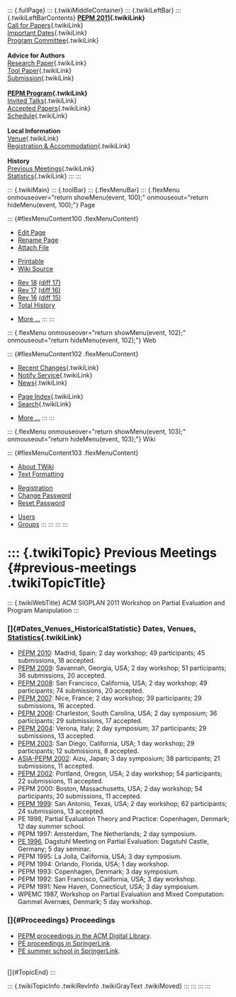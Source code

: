 ::: {.fullPage}
::: {.twikiMiddleContainer}
::: {.twikiLeftBar}
::: {.twikiLeftBarContents}
**[PEPM 2011](WebHome){.twikiLink}**\
[Call for Papers](CallForPapers){.twikiLink}\
[Important Dates](ImportantDates){.twikiLink}\
[Program Committee](ProgramCommittee){.twikiLink}\
\
**Advice for Authors**\
[Research Paper](ResearchPaperAdvice){.twikiLink}\
[Tool Paper](ToolPaperAdvice){.twikiLink}\
[Submission](PaperSubmission){.twikiLink}\
\
**[PEPM Program](Program){.twikiLink}**\
[Invited Talks](InvitedTalks){.twikiLink}\
[Accepted Papers](AcceptedPapers){.twikiLink}\
[Schedule](Program){.twikiLink}\
\
**Local Information**\
[Venue](WorkshopVenue){.twikiLink}\
[Registration & Accommodation](RegistrationAndAccomodation){.twikiLink}\
\
**History**\
[Previous Meetings](PreviousMeetings){.twikiLink}\
[Statistics](HistoricalStatistics){.twikiLink}
:::
:::

::: {.twikiMain}
::: {.toolBar}
::: {.flexMenuBar}
::: {.flexMenu onmouseover="return showMenu(event, 100);" onmouseout="return hideMenu(event, 100);"}
Page

::: {#flexMenuContent100 .flexMenuContent}
-   [Edit
    Page](http://www.program-transformation.org/edit/PEPM11/PreviousMeetings?t=1536827668)
-   [Rename
    Page](http://www.program-transformation.org/rename/PEPM11/PreviousMeetings)
-   [Attach
    File](http://www.program-transformation.org/attach/PEPM11/PreviousMeetings)

<!-- -->

-   [Printable](http://www.program-transformation.org/view/PEPM11/PreviousMeetings?skin=print.pattern)
-   [Wiki
    Source](http://www.program-transformation.org/view/PEPM11/PreviousMeetings?skin=text&raw=on&contenttype=text/plain)

<!-- -->

-   [Rev
    18](http://www.program-transformation.org/view/PEPM11/PreviousMeetings?rev=1.18)
    [(diff 17)](http://www.program-transformation.org/rdiff/PEPM11/PreviousMeetings?rev1=1.18&rev2=1.17)
-   [Rev
    17](http://www.program-transformation.org/view/PEPM11/PreviousMeetings?rev=1.17)
    [(diff 16)](http://www.program-transformation.org/rdiff/PEPM11/PreviousMeetings?rev1=1.17&rev2=1.16)
-   [Rev
    16](http://www.program-transformation.org/view/PEPM11/PreviousMeetings?rev=1.16)
    [(diff 15)](http://www.program-transformation.org/rdiff/PEPM11/PreviousMeetings?rev1=1.16&rev2=1.15)
-   [Total
    History](http://www.program-transformation.org/rdiff/PEPM11/PreviousMeetings)

<!-- -->

-   [More
    \...](http://www.program-transformation.org/oops/PEPM11/PreviousMeetings?template=oopsmore&param1=1.18&param2=1.18)
:::
:::

::: {.flexMenu onmouseover="return showMenu(event, 102);" onmouseout="return hideMenu(event, 102);"}
Web

::: {#flexMenuContent102 .flexMenuContent}
-   [Recent Changes](WebChanges){.twikiLink}
-   [Notify Service](WebNotify){.twikiLink}
-   [News](WebNews){.twikiLink}

<!-- -->

-   [Page Index](WebIndex){.twikiLink}
-   [Search](WebSearch){.twikiLink}

<!-- -->

-   [More
    \...](http://www.program-transformation.org/oops/PEPM11/PreviousMeetings?template=oopsmore&param1=1.18&param2=1.18)
:::
:::

::: {.flexMenu onmouseover="return showMenu(event, 103);" onmouseout="return hideMenu(event, 103);"}
Wiki

::: {#flexMenuContent103 .flexMenuContent}
-   [About
    TWiki](http://www.program-transformation.org/view/TWiki/WebHome)
-   [Text
    Formatting](http://www.program-transformation.org/view/TWiki/TextFormattingRules)

<!-- -->

-   [Registration](http://www.program-transformation.org/view/TWiki/TWikiRegistration)
-   [Change
    Password](http://www.program-transformation.org/view/TWiki/ChangePassword)
-   [Reset
    Password](http://www.program-transformation.org/view/TWiki/ResetPassword)

<!-- -->

-   [Users](http://www.program-transformation.org/view/Main/TWikiUsers)
-   [Groups](http://www.program-transformation.org/view/Main/TWikiGroups)
:::
:::
:::
:::

::: {.twikiTopic}
Previous Meetings {#previous-meetings .twikiTopicTitle}
=================

::: {.twikiWebTitle}
ACM SIGPLAN 2011 Workshop on Partial Evaluation and Program Manipulation
:::

### []{#Dates_Venues_HistoricalStatistic} Dates, Venues, [Statistics](HistoricalStatistics){.twikiLink}

-   [PEPM 2010](../PEPM10/index.html): Madrid, Spain; 2 day workshop; 49
    participants; 45 submissions, 18 accepted.
-   [PEPM 2009](http://clip.dia.fi.upm.es/Conferences/PEPM09/):
    Savannah, Georgia, USA; 2 day workshop; 51 participants; 36
    submissions, 20 accepted.
-   [PEPM 2008](http://www.program-transformation.org/PEPM08): San
    Francisco, California, USA; 2 day workshop; 49 participants; 74
    submissions, 20 accepted.
-   [PEPM 2007](http://www.program-transformation.org/PEPM07): Nice,
    France; 2 day workshop; 39 participants; 29 submissions, 16
    accepted.
-   [PEPM 2006](http://www.cis.ksu.edu/santos/pepm06/): Charleston,
    South Carolina, USA; 2 day symposium; 36 participants; 29
    submissions, 17 accepted.
-   [PEPM 2004](http://profs.sci.univr.it/~pepm04/): Verona, Italy; 2
    day symposium; 37 participants; 29 submissions, 13 accepted.
-   [PEPM 2003](http://www.ecs.soton.ac.uk/~mal/PEPM03/): San Diego,
    California, USA; 1 day workshop; 29 participants; 12 submissions, 8
    accepted.
-   [ASIA-PEPM
    2002](http://www.ipl.t.u-tokyo.ac.jp/FLOPS2002/CFP/index.html):
    Aizu, Japan; 3 day symposium; 38 participants; 21 submissions, 11
    accepted.
-   [PEPM
    2002](http://www.informatik.uni-freiburg.de/~thiemann/pepm02/):
    Portland, Oregon, USA; 2 day workshop; 54 participants; 22
    submissions, 11 accepted.
-   PEPM 2000: Boston, Massachusetts, USA; 2 day workshop; 54
    participants; 20 submissions, 11 accepted.
-   [PEPM 1999](http://www.daimi.au.dk/~pepm99/): San Antonio, Texas,
    USA; 2 day workshop; 62 participants; 24 submissions, 13 accepted.
-   PE 1998, Partial Evaluation Theory and Practice: Copenhagen,
    Denmark; 12 day summer school.
-   PEPM 1997: Amsterdam, The Netherlands; 2 day symposium.
-   [PE
    1996](http://www.dagstuhl.de/en/program/calendar/semhp/?semnr=199607),
    Dagstuhl Meeting on Partial Evaluation: Dagstuhl Castle, Germany; 5
    day seminar.
-   PEPM 1995: La Jolla, California, USA; 3 day symposium.
-   PEPM 1994: Orlando, Florida, USA; 1 day workshop.
-   PEPM 1993: Copenhagen, Denmark; 3 day symposium.
-   PEPM 1992: San Francisco, California, USA; 3 day workshop.
-   PEPM 1991: New Haven, Connecticut, USA; 3 day symposium.
-   WPEMC 1987, Workshop on Partial Evaluation and Mixed Computation:
    Gammel Avernæs, Denmark; 5 day workshop.

### []{#Proceedings} Proceedings

-   [PEPM proceedings in the ACM Digital
    Library](http://portal.acm.org/browse_dl.cfm?coll=portal&dl=ACM&idx=SERIES521&linked=1&part=series).
-   [PE proceedings in
    SpringerLink](http://dx.doi.org/10.1007/3-540-61580-6).
-   [PE summer school in
    SpringerLink](http://dx.doi.org/10.1007/3-540-47018-2).

\
[]{#TopicEnd}
:::

::: {.twikiTopicInfo .twikiRevInfo .twikiGrayText .twikiMoved}
:::
:::
:::
:::
